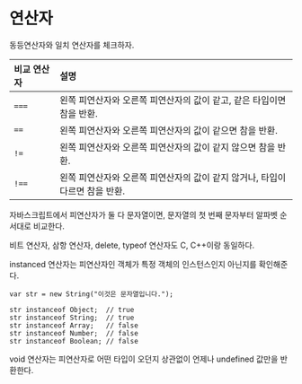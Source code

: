 # 연산자

동등연산자와 일치 연산자를 체크하자.

| 비교 연산자 | 설명 |
| :--- | :--- |
| `===` | 왼쪽 피연산자와 오른쪽 피연산자의 값이 같고, 같은 타입이면 참을 반환. |
| `==` | 왼쪽 피연산자와 오른쪽 피연산자의 값이 같으면 참을 반환. |
| `!=` | 왼쪽 피연산자와 오른쪽 피연산자의 값이 같지 않으면 참을 반환. |
| `!==` | 왼쪽 피연산자와 오른쪽 피연산자의 값이 같지 않거나, 타입이 다르면 참을 반환. |

자바스크립트에서 피연산자가 둘 다 문자열이면, 문자열의 첫 번째 문자부터 알파벳 순서대로 비교한다.

비트 연산자, 삼항 연산자, delete, typeof 연산자도 C, C++이랑 동일하다.

instanced 연산자는 피연산자인 객체가 특정 객체의 인스턴스인지 아닌지를 확인해준다.

```text
var str = new String("이것은 문자열입니다.");
​
str instanceof Object;  // true
str instanceof String;  // true
str instanceof Array;   // false
str instanceof Number;  // false
str instanceof Boolean; // false
```

void 연산자는 피연산자로 어떤 타입이 오던지 상관없이 언제나 undefined 값만을 반환한다.

